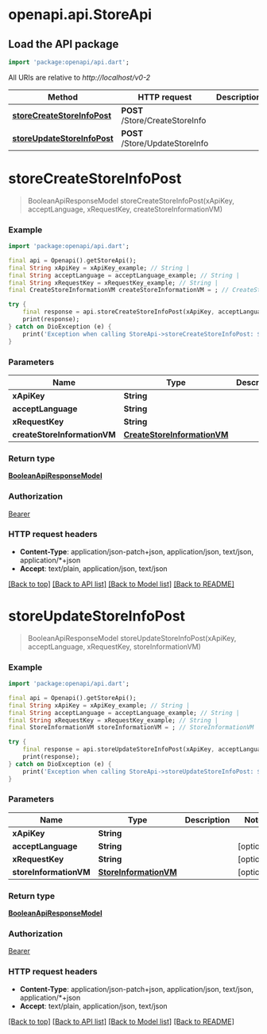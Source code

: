 # openapi.api.StoreApi

## Load the API package
```dart
import 'package:openapi/api.dart';
```

All URIs are relative to *http://localhost/v0-2*

Method | HTTP request | Description
------------- | ------------- | -------------
[**storeCreateStoreInfoPost**](StoreApi.md#storecreatestoreinfopost) | **POST** /Store/CreateStoreInfo | 
[**storeUpdateStoreInfoPost**](StoreApi.md#storeupdatestoreinfopost) | **POST** /Store/UpdateStoreInfo | 


# **storeCreateStoreInfoPost**
> BooleanApiResponseModel storeCreateStoreInfoPost(xApiKey, acceptLanguage, xRequestKey, createStoreInformationVM)



### Example
```dart
import 'package:openapi/api.dart';

final api = Openapi().getStoreApi();
final String xApiKey = xApiKey_example; // String | 
final String acceptLanguage = acceptLanguage_example; // String | 
final String xRequestKey = xRequestKey_example; // String | 
final CreateStoreInformationVM createStoreInformationVM = ; // CreateStoreInformationVM | 

try {
    final response = api.storeCreateStoreInfoPost(xApiKey, acceptLanguage, xRequestKey, createStoreInformationVM);
    print(response);
} catch on DioException (e) {
    print('Exception when calling StoreApi->storeCreateStoreInfoPost: $e\n');
}
```

### Parameters

Name | Type | Description  | Notes
------------- | ------------- | ------------- | -------------
 **xApiKey** | **String**|  | 
 **acceptLanguage** | **String**|  | [optional] 
 **xRequestKey** | **String**|  | [optional] 
 **createStoreInformationVM** | [**CreateStoreInformationVM**](CreateStoreInformationVM.md)|  | [optional] 

### Return type

[**BooleanApiResponseModel**](BooleanApiResponseModel.md)

### Authorization

[Bearer](../README.md#Bearer)

### HTTP request headers

 - **Content-Type**: application/json-patch+json, application/json, text/json, application/*+json
 - **Accept**: text/plain, application/json, text/json

[[Back to top]](#) [[Back to API list]](../README.md#documentation-for-api-endpoints) [[Back to Model list]](../README.md#documentation-for-models) [[Back to README]](../README.md)

# **storeUpdateStoreInfoPost**
> BooleanApiResponseModel storeUpdateStoreInfoPost(xApiKey, acceptLanguage, xRequestKey, storeInformationVM)



### Example
```dart
import 'package:openapi/api.dart';

final api = Openapi().getStoreApi();
final String xApiKey = xApiKey_example; // String | 
final String acceptLanguage = acceptLanguage_example; // String | 
final String xRequestKey = xRequestKey_example; // String | 
final StoreInformationVM storeInformationVM = ; // StoreInformationVM | 

try {
    final response = api.storeUpdateStoreInfoPost(xApiKey, acceptLanguage, xRequestKey, storeInformationVM);
    print(response);
} catch on DioException (e) {
    print('Exception when calling StoreApi->storeUpdateStoreInfoPost: $e\n');
}
```

### Parameters

Name | Type | Description  | Notes
------------- | ------------- | ------------- | -------------
 **xApiKey** | **String**|  | 
 **acceptLanguage** | **String**|  | [optional] 
 **xRequestKey** | **String**|  | [optional] 
 **storeInformationVM** | [**StoreInformationVM**](StoreInformationVM.md)|  | [optional] 

### Return type

[**BooleanApiResponseModel**](BooleanApiResponseModel.md)

### Authorization

[Bearer](../README.md#Bearer)

### HTTP request headers

 - **Content-Type**: application/json-patch+json, application/json, text/json, application/*+json
 - **Accept**: text/plain, application/json, text/json

[[Back to top]](#) [[Back to API list]](../README.md#documentation-for-api-endpoints) [[Back to Model list]](../README.md#documentation-for-models) [[Back to README]](../README.md)

